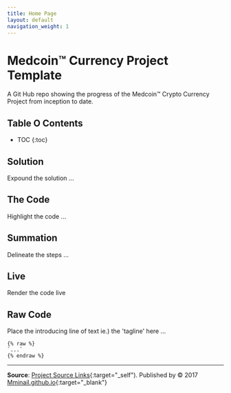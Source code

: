 ```yaml
---
title: Home Page
layout: default
navigation_weight: 1
---
```

# Medcoin™ Currency Project Template

A Git Hub repo showing the progress of the Medcoin™ Crypto Currency Project from inception to date.

## Table O Contents

- TOC
{:toc}

## Solution

Expound the solution ...

## The Code

Highlight the code ...

## Summation

Delineate the steps ...

## Live

Render the code live

## Raw Code

Place the introducing line of text ie.) the 'tagline' here ...

```liquid
{% raw %}
`...`
{% endraw %}
```

***

**Source**: [Project Source Links](https://rwebaz.github.io/Medcoin-Currency-Project/pages/Source-Links.html){:target="_self"). Published by © 2017 [Mminail.github.io](https://mminail.github.io/){:target="_blank"}